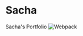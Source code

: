 # Sacha
Sacha's Portfolio
<img alt="Webpack" src="https://img.shields.io/badge/-Webpack-8DD6F9?style=flat-square&logo=webpack&logoColor=white" />

